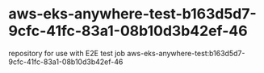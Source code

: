 # aws-eks-anywhere-test-b163d5d7-9cfc-41fc-83a1-08b10d3b42ef-46
repository for use with E2E test job aws-eks-anywhere-test:b163d5d7-9cfc-41fc-83a1-08b10d3b42ef-46
